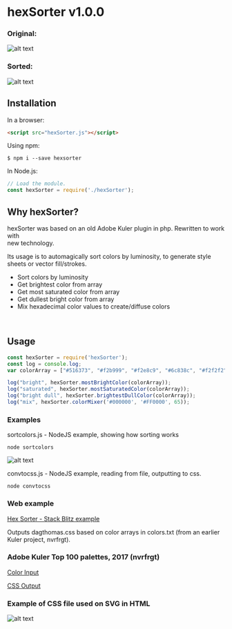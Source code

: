 # hexSorter v1.0.0

### Original:
![alt text](https://raw.githubusercontent.com/dagthomas/hexSorter/master/images/unsorted_hexSorter.png "Unsorted Color Array")

### Sorted:
![alt text](https://raw.githubusercontent.com/dagthomas/hexSorter/master/images/sorted_hexSorter.png "Sorted Color Array")

## Installation
In a browser:
```html
<script src="hexSorter.js"></script>
```

Using npm:
```shell
$ npm i --save hexsorter
```

In Node.js:
```js
// Load the module.
const hexSorter = require('./hexSorter');
```

## Why hexSorter?

hexSorter was based on an old Adobe Kuler plugin in php. Rewritten to work with<br>
new technology.<br>

Its usage is to automagically sort colors by luminosity, to generate style<br>
sheets or vector fill/strokes.<br>

 * Sort colors by luminosity
 * Get brightest color from array
 * Get most saturated color from array
 * Get dullest bright color from array
 * Mix hexadecimal color values to create/diffuse colors
 <br>

## Usage
```js
const hexSorter = require('hexSorter');
const log = console.log;
var colorArray = ["#516373", "#f2b999", "#f2e8c9", "#6c838c", "#f2f2f2"];

log("bright", hexSorter.mostBrightColor(colorArray));
log("saturated", hexSorter.mostSaturatedColor(colorArray));
log("bright dull", hexSorter.brightestDullColor(colorArray));
log("mix", hexSorter.colorMixer('#000000', '#FF0000', 65));

```
### Examples

sortcolors.js - NodeJS example, showing how sorting works
```shell
node sortcolors
```

![alt text](https://raw.githubusercontent.com/dagthomas/hexSorter/master/images/output_hexSorter.png "Sorted Color Array")

convtocss.js - NodeJS example, reading from file, outputting to css.
```shell
node convtocss
```

### Web example
[Hex Sorter - Stack Blitz example](https://stackblitz.com/edit/hexsorter?file=index.js)


Outputs dagthomas.css based on color arrays in colors.txt (from an earlier Kuler project, nvrfrgt).

### Adobe Kuler Top 100 palettes, 2017 (nvrfrgt)
[Color Input](https://github.com/dagthomas/hexSorter/blob/master/input/colors.txt)

[CSS Output](https://github.com/dagthomas/hexSorter/blob/master/output/dagthomas.css)

### Example of CSS file used on SVG in HTML
![alt text](https://raw.githubusercontent.com/dagthomas/hexSorter/master/images/example_hexSorter.png "Example of palette applied to SVG")
